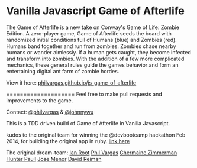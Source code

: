Vanilla Javascript Game of Afterlife
====================

The Game of Afterlife is a new take on Conway's Game of Life: Zombie Edition. A zero-player game, Game of Afterlife seeds the board with randomized initial conditions full of Humans (blue) and Zombies (red). Humans band together and run from zombies. Zombies chase nearby humans or wander aimlessly. If a human gets caught, they become infected and transform into zombies. With the addition of a few more complicated mechanics, these general rules guide the games behavior and form an entertaining digital ant farm of zombie hordes.

View it here: [philvargas.github.io/js_game_of_afterlife](http://philvargas.github.io/js_game_of_afterlife)

====================
Feel free to make pull requests and improvements to the game.

Contact: [@philvargas](https://github.com/philvargas) & [@johnnywu](https://github.com/jonathanpeterwu)

This is a TDD driven build of Game of Afterlife in Vanilla Javascript.

kudos to the original team for winning the @devbootcamp hackathon Feb 2014, for building the original app in ruby.
[link here](https://github.com/ianaroot/game_of_afterlife)

The original dream-team:
[Ian Root](https://github.com/ianaroot)
[Phil Vargas](https://github.com/philvargas)
[Chermaine Zimmerman](https://github.com/c14jcdj)
[Hunter Paull](https://github.com/hpchess)
[Jose Menor](https://github.com/menor)
[David Reiman](https://github.com/elreimundo)

